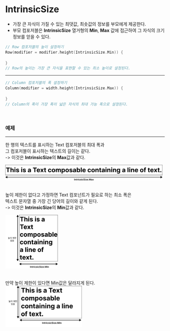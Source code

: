 # IntrinsicSize

- 가장 큰 자식이 가질 수 있는 최댓값, 최솟값의 정보를 부모에게 제공한다.
- 부모 컴포저블은 **IntrinsicSize** 열거형의 **Min**, **Max** 값에 접근하여 그 자식의 크기 정보를 얻을 수 있다.

```Kotlin
// Row 컴포저블의 높이 설정하기
Row(modifier = modifier.height(IntrinsicSize.Min)) {

}
// Row의 높이는 가장 큰 자식을 표현할 수 있는 최소 높이로 설정된다.
```

---

```Kotlin
// Column 컴포저블의 폭 설정하기
Column(modifier = width.height(IntrinsicSize.Max)) {

}
// Column의 폭이 가장 폭이 넓은 자식의 최대 가능 폭으로 설정된다.
```

<br>

### 예제

---

한 행의 텍스트를 표시하는 Text 컴포저블의 최대 폭과 <br>
그 컴포저블이 표시하는 텍스트의 길이는 같다. <br>
-> 이것은 **IntrinsicSize**의 **Max**값과 같다.

<img src="../../image/Max.svg" width="" height="50"/>
<br><br>

높이 제한이 없다고 가정하면 Text 컴포넌트가 필요로 하는 최소 폭은 <br>
텍스트 문자열 중 가장 긴 당어의 길이와 같게 된다. <br>
-> 이것은 **IntrinsicSize**의 **Min**값과 같다. <br>

<img src="../../image/Min.svg" width="" height="170"/>
<br><br>

만약 높이 제한이 있다면 Min값은 달라지게 된다.<br>
<img src="../../image/Min2.svg" width="" height="130"/>
